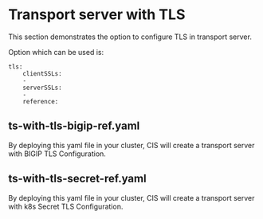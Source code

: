 # Transport server with TLS
This section demonstrates the option to configure TLS in transport server.

Option which can be used is:
```
tls:
    clientSSLs:
    -
    serverSSLs:
    -
    reference:
```

## ts-with-tls-bigip-ref.yaml

By deploying this yaml file in your cluster, CIS will create a transport server with BIGIP TLS Configuration.

## ts-with-tls-secret-ref.yaml

By deploying this yaml file in your cluster, CIS will create a transport server with k8s Secret TLS Configuration.
